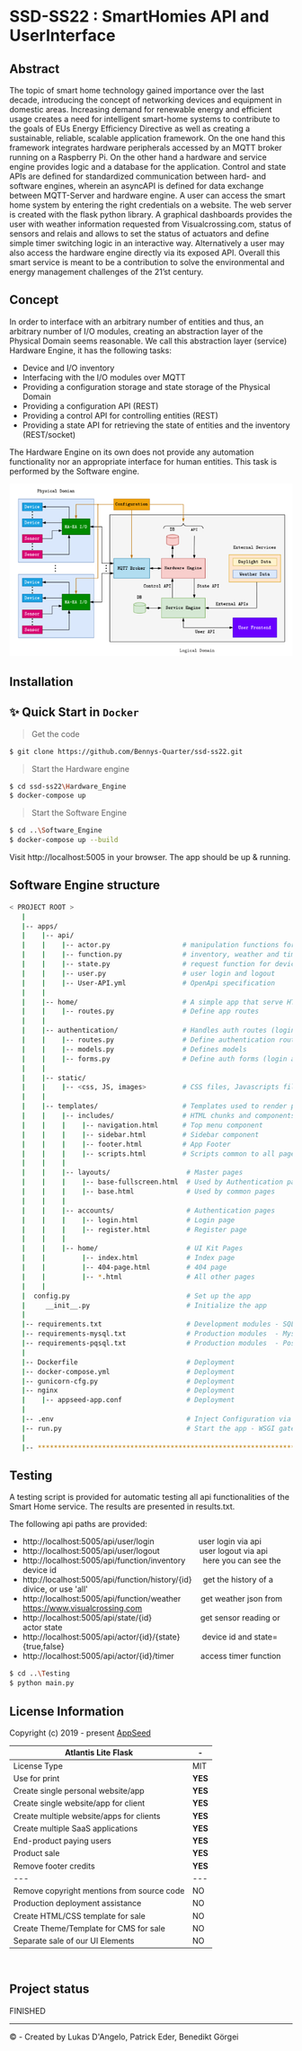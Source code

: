# SSD-SS22 : SmartHomies API and UserInterface


## Abstract

The topic of smart home technology gained importance over the last decade, introducing the concept of networking devices and equipment in domestic areas. Increasing demand for renewable energy and efficient usage creates a need for intelligent smart-home systems to contribute to the goals of EUs Energy Efficiency Directive as well as creating a sustainable, reliable, scalable application framework. On the one hand this framework integrates hardware peripherals accessed by an MQTT broker running on a Raspberry Pi. On the other hand a hardware and service engine provides logic and a database for the application. Control and state APIs are defined for standardized communication between hard- and software engines, wherein an asyncAPI is defined for data exchange between MQTT-Server and hardware engine. A user can access the smart home system by entering the right credentials on a website. The web server is created with the flask python library. A graphical dashboards provides the user with weather information requested from Visualcrossing.com, status of sensors and relais and allows to set the status of actuators and define  simple timer switching logic in an interactive way. Alternatively a user may also access the hardware engine directly via its exposed API. Overall this smart service is meant to be a contribution to solve the environmental and energy management challenges of the 21’st century. 


## Concept

In order to interface with an arbitrary number of entities and thus, an arbitrary number of I/O
modules, creating an abstraction layer of the Physical Domain seems reasonable. We call this
abstraction layer (service) Hardware Engine, it has the following tasks:
- Device and I/O inventory
- Interfacing with the I/O modules over MQTT
- Providing a configuration storage and state storage of the Physical Domain
- Providing a configuration API (REST)
- Providing a control API for controlling entities (REST)
- Providing a state API for retrieving the state of entities and the inventory (REST/socket)

The Hardware Engine on its own does not provide any automation functionality nor an appropriate
interface for human entities. This task is performed by the Software engine. 

![alt text](https://github.com/Bennys-Quarter/ssd-ss22/blob/main/Software_Engine/apps/static/assets/Screenshot%202022-06-09%20203826.png)


## Installation
## ✨ Quick Start in `Docker` 

> Get the code 

```bash
$ git clone https://github.com/Bennys-Quarter/ssd-ss22.git
```

> Start the Hardware engine

```bash
$ cd ssd-ss22\Hardware_Engine
$ docker-compose up  
```

> Start the Software Engine

```bash
$ cd ..\Software_Engine
$ docker-compose up --build 
```
Visit http://localhost:5005 in your browser. The app should be up & running.

## Software Engine structure

```bash
< PROJECT ROOT >
   |
   |-- apps/
   |    |-- api/
   |    |    |-- actor.py                  # manipulation functions for output devices
   |    |    |-- function.py               # inventory, weather and timer functions
   |    |    |-- state.py                  # request function for device data
   |    |    |-- user.py                   # user login and logout
   |    |    |-- User-API.yml              # OpenApi specification
   |    |
   |    |-- home/                          # A simple app that serve HTML files
   |    |    |-- routes.py                 # Define app routes
   |    |
   |    |-- authentication/                # Handles auth routes (login and register)
   |    |    |-- routes.py                 # Define authentication routes  
   |    |    |-- models.py                 # Defines models  
   |    |    |-- forms.py                  # Define auth forms (login and register) 
   |    |
   |    |-- static/
   |    |    |-- <css, JS, images>         # CSS files, Javascripts files
   |    |
   |    |-- templates/                     # Templates used to render pages
   |    |    |-- includes/                 # HTML chunks and components
   |    |    |    |-- navigation.html      # Top menu component
   |    |    |    |-- sidebar.html         # Sidebar component
   |    |    |    |-- footer.html          # App Footer
   |    |    |    |-- scripts.html         # Scripts common to all pages
   |    |    |
   |    |    |-- layouts/                   # Master pages
   |    |    |    |-- base-fullscreen.html  # Used by Authentication pages
   |    |    |    |-- base.html             # Used by common pages
   |    |    |
   |    |    |-- accounts/                  # Authentication pages
   |    |    |    |-- login.html            # Login page
   |    |    |    |-- register.html         # Register page
   |    |    |
   |    |    |-- home/                      # UI Kit Pages
   |    |         |-- index.html            # Index page
   |    |         |-- 404-page.html         # 404 page
   |    |         |-- *.html                # All other pages
   |    |    
   |  config.py                             # Set up the app
   |     __init__.py                        # Initialize the app
   |
   |-- requirements.txt                     # Development modules - SQLite storage
   |-- requirements-mysql.txt               # Production modules  - Mysql DMBS
   |-- requirements-pqsql.txt               # Production modules  - PostgreSql DMBS
   |
   |-- Dockerfile                           # Deployment
   |-- docker-compose.yml                   # Deployment
   |-- gunicorn-cfg.py                      # Deployment   
   |-- nginx                                # Deployment
   |    |-- appseed-app.conf                # Deployment 
   |
   |-- .env                                 # Inject Configuration via Environment
   |-- run.py                               # Start the app - WSGI gateway
   |
   |-- ************************************************************************
```
## Testing

A testing script is provided for automatic testing all api functionalities of the Smart Home service. The results are presented in results.txt. 

The following api paths are provided:

- http://localhost:5005/api/user/login &nbsp;&nbsp;&nbsp;&nbsp;&nbsp;&nbsp;&nbsp;&nbsp;&nbsp;&nbsp;&nbsp;&nbsp;&nbsp;&nbsp;&nbsp;&nbsp;&nbsp;&nbsp; user login via api
- http://localhost:5005/api/user/logout &nbsp;&nbsp;&nbsp;&nbsp;&nbsp;&nbsp;&nbsp;&nbsp;&nbsp;&nbsp;&nbsp;&nbsp;&nbsp;&nbsp;&nbsp;&nbsp;  user logout via api
- http://localhost:5005/api/function/inventory &nbsp;&nbsp;&nbsp;&nbsp;&nbsp;&nbsp; here you can see the device id
- http://localhost:5005/api/function/history/{id} &nbsp;&nbsp;&nbsp; get the history of a divice, or use 'all'
- http://localhost:5005/api/function/weather &nbsp;&nbsp;&nbsp;&nbsp;&nbsp;&nbsp;&nbsp; get weather json from https://www.visualcrossing.com
- http://localhost:5005/api/state/{id} &nbsp;&nbsp;&nbsp;&nbsp;&nbsp;&nbsp;&nbsp;&nbsp;&nbsp;&nbsp;&nbsp;&nbsp;&nbsp;&nbsp;&nbsp;&nbsp;&nbsp;&nbsp;&nbsp;&nbsp; get sensor reading or actor state
- http://localhost:5005/api/actor/{id}/{state}  &nbsp;&nbsp;&nbsp;&nbsp;&nbsp;&nbsp;&nbsp;&nbsp; device id and state={true,false}
- http://localhost:5005/api/actor/{id}/timer &nbsp;&nbsp;&nbsp;&nbsp;&nbsp;&nbsp;&nbsp;&nbsp;&nbsp;&nbsp; access timer function

```bash
$ cd ..\Testing
$ python main.py
```

## License Information



Copyright (c) 2019 - present [AppSeed](http://appseed.us/)

| Atlantis Lite Flask | - |
| ---------------------------------- | --- |
| License Type | MIT  |
| Use for print | **YES** |
| Create single personal website/app | **YES** |
| Create single website/app for client | **YES** |
| Create multiple website/apps for clients | **YES** |
| Create multiple SaaS applications | **YES** |
| End-product paying users | **YES** |
| Product sale | **YES** |
| Remove footer credits | **YES** |
| --- | --- |
| Remove copyright mentions from source code | NO |
| Production deployment assistance | NO |
| Create HTML/CSS template for sale | NO |
| Create Theme/Template for CMS for sale | NO |
| Separate sale of our UI Elements | NO |

<br />

## Project status
FINISHED

---
&copy; - Created by Lukas D'Angelo, Patrick Eder, Benedikt Görgei